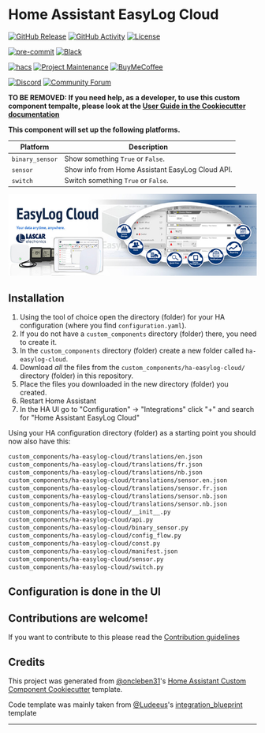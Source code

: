# Home Assistant EasyLog Cloud

[![GitHub Release][releases-shield]][releases]
[![GitHub Activity][commits-shield]][commits]
[![License][license-shield]](LICENSE)

[![pre-commit][pre-commit-shield]][pre-commit]
[![Black][black-shield]][black]

[![hacs][hacsbadge]][hacs]
[![Project Maintenance][maintenance-shield]][user_profile]
[![BuyMeCoffee][buymecoffeebadge]][buymecoffee]

[![Discord][discord-shield]][discord]
[![Community Forum][forum-shield]][forum]

**TO BE REMOVED: If you need help, as a developer, to use this custom component tempalte,
please look at the [User Guide in the Cookiecutter documentation](https://cookiecutter-homeassistant-custom-component.readthedocs.io/en/stable/quickstart.html)**

**This component will set up the following platforms.**

| Platform        | Description                                                               |
| --------------- | ------------------------------------------------------------------------- |
| `binary_sensor` | Show something `True` or `False`.                                         |
| `sensor`        | Show info from Home Assistant EasyLog Cloud API. |
| `switch`        | Switch something `True` or `False`.                                       |

![easylogcloud](easylogcloud.jpg)

## Installation

1. Using the tool of choice open the directory (folder) for your HA configuration (where you find `configuration.yaml`).
2. If you do not have a `custom_components` directory (folder) there, you need to create it.
3. In the `custom_components` directory (folder) create a new folder called `ha-easylog-cloud`.
4. Download _all_ the files from the `custom_components/ha-easylog-cloud/` directory (folder) in this repository.
5. Place the files you downloaded in the new directory (folder) you created.
6. Restart Home Assistant
7. In the HA UI go to "Configuration" -> "Integrations" click "+" and search for "Home Assistant EasyLog Cloud"

Using your HA configuration directory (folder) as a starting point you should now also have this:

```text
custom_components/ha-easylog-cloud/translations/en.json
custom_components/ha-easylog-cloud/translations/fr.json
custom_components/ha-easylog-cloud/translations/nb.json
custom_components/ha-easylog-cloud/translations/sensor.en.json
custom_components/ha-easylog-cloud/translations/sensor.fr.json
custom_components/ha-easylog-cloud/translations/sensor.nb.json
custom_components/ha-easylog-cloud/translations/sensor.nb.json
custom_components/ha-easylog-cloud/__init__.py
custom_components/ha-easylog-cloud/api.py
custom_components/ha-easylog-cloud/binary_sensor.py
custom_components/ha-easylog-cloud/config_flow.py
custom_components/ha-easylog-cloud/const.py
custom_components/ha-easylog-cloud/manifest.json
custom_components/ha-easylog-cloud/sensor.py
custom_components/ha-easylog-cloud/switch.py
```

## Configuration is done in the UI

<!---->

## Contributions are welcome!

If you want to contribute to this please read the [Contribution guidelines](CONTRIBUTING.md)

## Credits

This project was generated from [@oncleben31](https://github.com/oncleben31)'s [Home Assistant Custom Component Cookiecutter](https://github.com/oncleben31/cookiecutter-homeassistant-custom-component) template.

Code template was mainly taken from [@Ludeeus](https://github.com/ludeeus)'s [integration_blueprint][integration_blueprint] template

---

[integration_blueprint]: https://github.com/custom-components/integration_blueprint
[black]: https://github.com/psf/black
[black-shield]: https://img.shields.io/badge/code%20style-black-000000.svg?style=for-the-badge
[buymecoffee]: https://www.buymeacoffee.com/Cadabena
[buymecoffeebadge]: https://img.shields.io/badge/buy%20me%20a%20coffee-donate-yellow.svg?style=for-the-badge
[commits-shield]: https://img.shields.io/github/commit-activity/y/Cadabena/ha-easylog-cloud.svg?style=for-the-badge
[commits]: https://github.com/Cadabena/ha-easylog-cloud/commits/main
[hacs]: https://hacs.xyz
[hacsbadge]: https://img.shields.io/badge/HACS-Custom-orange.svg?style=for-the-badge
[discord]: https://discord.gg/Qa5fW2R
[discord-shield]: https://img.shields.io/discord/330944238910963714.svg?style=for-the-badge
[exampleimg]: example.png
[forum-shield]: https://img.shields.io/badge/community-forum-brightgreen.svg?style=for-the-badge
[forum]: https://community.home-assistant.io/
[license-shield]: https://img.shields.io/github/license/Cadabena/ha-easylog-cloud.svg?style=for-the-badge
[maintenance-shield]: https://img.shields.io/badge/maintainer-%40Cadabena-blue.svg?style=for-the-badge
[pre-commit]: https://github.com/pre-commit/pre-commit
[pre-commit-shield]: https://img.shields.io/badge/pre--commit-enabled-brightgreen?style=for-the-badge
[releases-shield]: https://img.shields.io/github/release/Cadabena/ha-easylog-cloud.svg?style=for-the-badge
[releases]: https://gitlab.com/Cadabena/ha-easylog-cloud/releases
[user_profile]: https://gitlab.com/Cadabena
